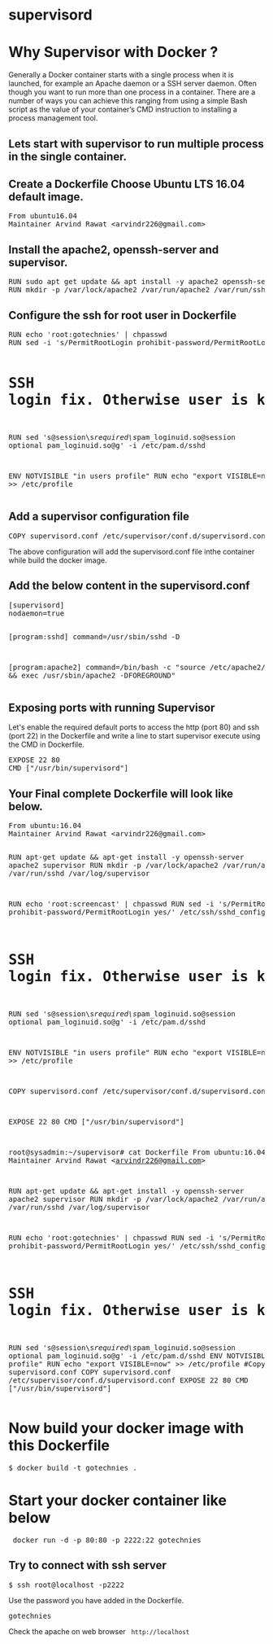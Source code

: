 # supervisord

<h1>Why Supervisor with Docker ?</h1>
Generally a Docker container starts with a single process when it is launched, for example an Apache daemon or a SSH server daemon. Often though you want to run more than one process in a container. There are a number of ways you can achieve this ranging from using a simple Bash script as the value of your container’s CMD instruction to installing a process management tool.
<h2>Lets start with supervisor to run multiple process in the single container.</h2>
<h2>Create a Dockerfile
Choose Ubuntu LTS 16.04 default image.</h2>
<pre>From ubuntu16.04
Maintainer Arvind Rawat &lt;arvindr226@gmail.com&gt;
</pre>
<h2>Install the apache2, openssh-server and supervisor.</h2>
<pre>RUN sudo apt get update &amp;&amp; apt install -y apache2 openssh-server supervisor
RUN mkdir -p /var/lock/apache2 /var/run/apache2 /var/run/sshd /var/log/supervisor
</pre>
<h2>Configure the ssh for root user in Dockerfile</h2>
<pre>RUN echo 'root:gotechnies' | chpasswd
RUN sed -i 's/PermitRootLogin prohibit-password/PermitRootLogin yes/' /etc/ssh/sshd_config

# SSH login fix. Otherwise user is kicked off after login
RUN sed 's@session\s*required\s*pam_loginuid.so@session optional pam_loginuid.so@g' -i /etc/pam.d/sshd

ENV NOTVISIBLE "in users profile"
RUN echo "export VISIBLE=now" &gt;&gt; /etc/profile
</pre>
<h2>Add a supervisor configuration file</h2>
<pre>COPY supervisord.conf /etc/supervisor/conf.d/supervisord.conf
</pre>
The above configuration will add the supervisord.conf file inthe container while build the docker image.
<h2>Add the below content in the supervisord.conf</h2>
<pre>[supervisord]
nodaemon=true

[program:sshd]
command=/usr/sbin/sshd -D

[program:apache2]
command=/bin/bash -c "source /etc/apache2/envvars &amp;&amp; exec /usr/sbin/apache2 -DFOREGROUND"
</pre>
<h2>Exposing ports with running Supervisor </h2>
Let's enable the required default ports to access the http (port 80) and ssh (port 22) in the Dockerfile and write a line to start supervisor execute using the CMD in Dockerfile.
<pre>EXPOSE 22 80
CMD ["/usr/bin/supervisord"]
</pre>
<h2>Your Final complete Dockerfile will look like below.</h2>
<pre>From ubuntu:16.04
Maintainer Arvind Rawat &lt;arvindr226@gmail.com&gt;

RUN apt-get update &amp;&amp; apt-get install -y openssh-server apache2 supervisor
RUN mkdir -p /var/lock/apache2 /var/run/apache2 /var/run/sshd /var/log/supervisor

RUN echo 'root:screencast' | chpasswd
RUN sed -i 's/PermitRootLogin prohibit-password/PermitRootLogin yes/' /etc/ssh/sshd_config

# SSH login fix. Otherwise user is kicked off after login
RUN sed 's@session\s*required\s*pam_loginuid.so@session optional pam_loginuid.so@g' -i /etc/pam.d/sshd

ENV NOTVISIBLE "in users profile"
RUN echo "export VISIBLE=now" &gt;&gt; /etc/profile


COPY supervisord.conf /etc/supervisor/conf.d/supervisord.conf



EXPOSE 22 80
CMD ["/usr/bin/supervisord"]

root@sysadmin:~/supervisor# cat Dockerfile
From ubuntu:16.04
Maintainer Arvind Rawat &lt;arvindr226@gmail.com&gt;

RUN apt-get update &amp;&amp; apt-get install -y openssh-server apache2 supervisor
RUN mkdir -p /var/lock/apache2 /var/run/apache2 /var/run/sshd /var/log/supervisor

RUN echo 'root:gotechnies' | chpasswd
RUN sed -i 's/PermitRootLogin prohibit-password/PermitRootLogin yes/' /etc/ssh/sshd_config
# SSH login fix. Otherwise user is kicked off after login
RUN sed 's@session\s*required\s*pam_loginuid.so@session optional pam_loginuid.so@g' -i /etc/pam.d/sshd
ENV NOTVISIBLE "in users profile"
RUN echo "export VISIBLE=now" &gt;&gt; /etc/profile
#Copy supervisord.conf 
COPY supervisord.conf /etc/supervisor/conf.d/supervisord.conf
EXPOSE 22 80
CMD ["/usr/bin/supervisord"]
</pre>

<h1>Now build your docker image with this Dockerfile</h1>
<pre>
$ docker build -t gotechnies .
</pre>

<h1> Start your docker container like below </h1>
<pre>
 docker run -d -p 80:80 -p 2222:22 gotechnies
</pre>

<h2>Try to connect with ssh server</h2>
<pre>$ ssh root@localhost -p2222 </pre>

Use the password you have added in the Dockerfile.
<pre>gotechnies</pre>

Check the apache on web browser <code> http://localhost</code>
